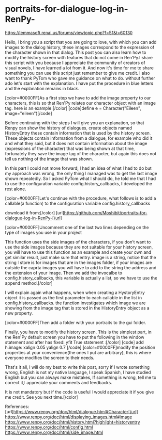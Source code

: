 # portraits-for-dialogue-log-in-RenPy-

https://lemmasoft.renai.us/forums/viewtopic.php?f=51&t=60130

Hello, I bring you a script that you are going to love, with which you can add images to the dialog history, these images correspond to the expression of the character shown in that dialog. This post you can also learn how to modify the history screen with features that do not come in Ren'Py.I share this script with you because I appreciate the community of creators of visual novels, I have learned a lot from it. And now it's time for me to share something you can use this script just remember to give me credit. I also want to thank PyTom who gave me guidance on what to do. without further ado let's start with the explanation. I have put the procedure in blue letters and the explanation remains in black.

[color=#0000FF]As a first step we have to add the image property to our characters, this is so that Ren'Py relates our character object with an image tag. here is an example.[/color]
[code]define e = Character("Eileen", image="eileen")[/code]

Before continuing with the steps I will give you an explanation, so that Renpy can show the history of dialogues, create objects named HistoryEntry these contain information that is used by the history screen. These objects contain information from a dialogue, for example who did it and what they said, but it does not contain information about the image (expressions of the character) that was being shown at that time, fortunately they save the image tag of the character, but again this does not tell us nothing of the image that was shown.

In this part I could not move forward, I had an idea of ​​what I had to do but my approach was wrong, the only thing I managed was to get the last image shown repeatedly. So I asked PyTom what I should do, he told me that I had to use the configuration variable config.history_callbacks, I developed the rest alone.

[color=#0000FF]Let's continue with the procedure, what follows is to add a callable(a function) to the configuration variable config.history_callbacks

download it from:[/color]
[url]https://github.com/Moshibit/portraits-for-dialogue-log-in-RenPy-[/url]

[color=#0000FF]Uncomment one of the last two lines depending on the type of images you use in your project 

This function uses the side images of the characters, if you don't want to use the side images because they are not suitable for your history screen, you will have to use this function as an example and create your own and get similar result, just make sure that entry. image is a string, notice that the string I store is for images that are in the images folder, if your images are outside the caprta images you will have to add to the string the address and the extension of your image.
Then we add the invocalbe to config.history_callbacks, this variable is actually a list, so we have to use the append method.[/color]

I will explain again what happens, when when creating a HystoryEntry object it is passed as the first parameter to each callable in the list in config.history_callbacks. the function investigates which image we are showing from the image tag that is stored in the HistoryEntry object as a new property.

[color=#0000FF]Then add a folder with your portraits to the gui folder.

Finally, you have to modify the history screen. This is the simplest part, in the Ren'Py default screen you have to put the following in the window statement and after has fixed: yfit True statement  :[/color]
[code]
add h.image:
    xalign 0.05 yalign 0.7
[/code]
[color=#0000FF]modify the position properties at your convenience(the ones I put are arbitrary), this is where everyone modifies the screen to their needs.

That's it all, I will do my best to write this post, sorry if I wrote something wrong, English is not my native language, I speak Spanish, I have studied English but you can always make mistakes, If something is wrong, tell me to correct it,I appreciate your comments and feedbacks.

It is not mandatory but if the code is useful I would appreciate it if you give me credit. See you next time.[/color]

References:
[url]https://www.renpy.org/doc/html/dialogue.html#Character[/url]
https://www.renpy.org/doc/html/displaying_images.html#image
https://www.renpy.org/doc/html/history.html?highlight=historyentry
https://www.renpy.org/doc/html/config.html
https://www.renpy.org/doc/html/side_image.html

